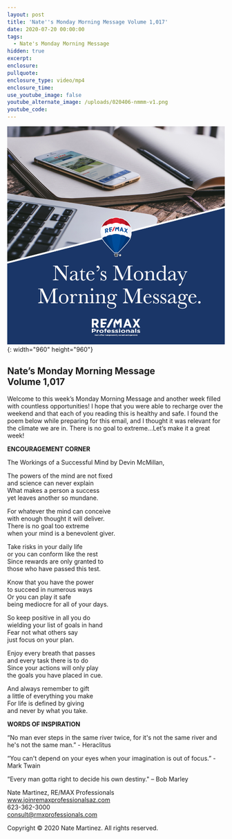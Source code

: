 ```yaml
---
layout: post
title: 'Nate''s Monday Morning Message Volume 1,017'
date: 2020-07-20 00:00:00
tags:
  - Nate's Monday Morning Message
hidden: true
excerpt:
enclosure:
pullquote:
enclosure_type: video/mp4
enclosure_time:
use_youtube_image: false
youtube_alternate_image: /uploads/020406-nmmm-v1.png
youtube_code:
---
```


![](/uploads/020406-nmmm-v1.png){: width="960" height="960"}

## **Nate’s Monday Morning Message<br>Volume 1,017**

Welcome to this week’s Monday Morning Message and another week filled with countless opportunities\! I hope that you were able to recharge over the weekend and that each of you reading this is healthy and safe. I found the poem below while preparing for this email, and I thought it was relevant for the climate we are in. There is no goal to extreme...Let’s make it a great week\!&nbsp;

**ENCOURAGEMENT CORNER**

The Workings of a Successful Mind by Devin McMillan,&nbsp;

The powers of the mind are not fixed<br>and science can never explain<br>What makes a person a success<br>yet leaves another so mundane.

For whatever the mind can conceive<br>with enough thought it will deliver.<br>There is no goal too extreme<br>when your mind is a benevolent giver.

Take risks in your daily life<br>or you can conform like the rest<br>Since rewards are only granted to<br>those who have passed this test.

Know that you have the power<br>to succeed in numerous ways<br>Or you can play it safe<br>being mediocre for all of your days.

So keep positive in all you do<br>wielding your list of goals in hand<br>Fear not what others say<br>just focus on your plan.

Enjoy every breath that passes<br>and every task there is to do<br>Since your actions will only play<br>the goals you have placed in cue.

And always remember to gift<br>a little of everything you make<br>For life is defined by giving<br>and never by what you take.

**WORDS OF INSPIRATION**

“No man ever steps in the same river twice, for it's not the same river and he's not the same man.” - Heraclitus

“You can't depend on your eyes when your imagination is out of focus.” - Mark Twain

“Every man gotta right to decide his own destiny." – Bob Marley

Nate Martinez, RE/MAX Professionals<br>www.joinremaxprofessionalsaz.com<br>623-362-3000<br>consult@rmxprofessionals.com

Copyright &copy; 2020 Nate Martinez. All rights reserved.